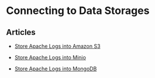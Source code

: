# Connecting to Data Storages


## Articles
-   [Store Apache Logs into Amazon S3](/v1.0/articles/apache-to-s3)


-   [Store Apache Logs into Minio](/v1.0/articles/apache-to-minio)


-   [Store Apache Logs into MongoDB](/v1.0/articles/apache-to-mongodb)





